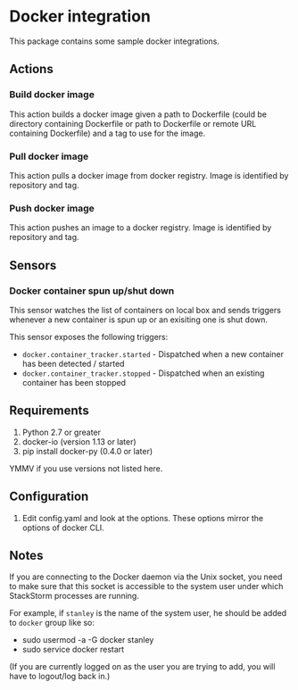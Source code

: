 # Docker integration

This package contains some sample docker integrations.

## Actions

### Build docker image

This action builds a docker image given a path to Dockerfile (could be
directory containing Dockerfile or path to Dockerfile or remote URL containing
Dockerfile) and a tag to use for the image.

### Pull docker image

This action pulls a docker image from docker registry. Image is identified by repository and tag.

### Push docker image

This action pushes an image to a docker registry. Image is identified by repository and tag.

## Sensors

### Docker container spun up/shut down

This sensor watches the list of containers on local box and sends triggers
whenever a new container is spun up or an exisiting one is shut down.

This sensor exposes the following triggers:

* `docker.container_tracker.started` - Dispatched when a new container has
  been detected / started
* `docker.container_tracker.stopped` - Dispatched when an existing container
  has been stopped

## Requirements

1. Python 2.7 or greater
2. docker-io (version 1.13 or later)
3. pip install docker-py (0.4.0 or later)

YMMV if you use versions not listed here.

## Configuration

1. Edit config.yaml and look at the options. These options mirror the options
   of docker CLI.

## Notes

If you are connecting to the Docker daemon via the Unix socket, you need to
make sure that this socket is accessible to the system user under which
StackStorm processes are running.

For example, if `stanley` is the name of the system user, he should be added to `docker` group like so:

* sudo usermod -a -G docker stanley
* sudo service docker restart

(If you are currently logged on as the user you are trying to add, you will have to logout/log back in.)
